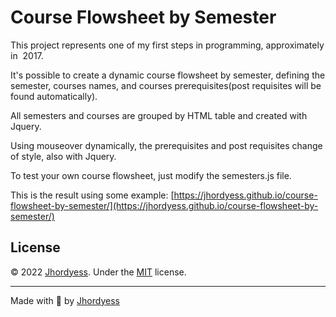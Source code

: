 # Course Flowsheet by Semester

This project represents one of my first steps in programming, approximately in  2017.

It's possible to create a dynamic course flowsheet by semester, defining the semester, courses names, and courses prerequisites(post requisites will be found automatically).

All semesters and courses are grouped by HTML table and created with Jquery.

Using mouseover dynamically, the prerequisites and post requisites change of style, also with Jquery.

To test your own course flowsheet, just modify the semesters.js file.

This is the result using some example: [https://jhordyess.github.io/course-flowsheet-by-semester/](https://jhordyess.github.io/course-flowsheet-by-semester/)

## License

© 2022 [Jhordyess](https://github.com/jhordyess). Under the [MIT](https://choosealicense.com/licenses/mit/) license.

---

Made with 💪 by [Jhordyess](https://www.jhordyess.com/)
